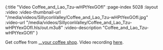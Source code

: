 {:title "Video Coffee_and_Lao_Tzu-wHPtYexGOfI" :page-index 5028 :layout :video :video-thumbnail-url "/media/videos/SillyconValley/Coffee_and_Lao_Tzu-wHPtYexGOfI.jpg" :video-url "/media/videos/SillyconValley/Coffee_and_Lao_Tzu-wHPtYexGOfI.hls/out.m3u8" :video-description "Coffee_and_Lao_Tzu-wHPtYexGOfI" }

Get coffee from [...your coffee shop](). Video recording [here](https://youtu.be/i_LoYQAjjuw).